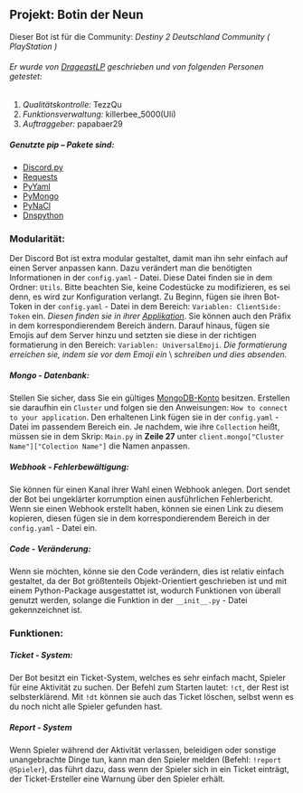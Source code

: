 ## **Projekt: Botin der Neun**

Dieser Bot ist für die Community: _Destiny 2 Deutschland Community ( PlayStation )_

###### Er wurde von [DrageastLP](https://github.com/Drageast) geschrieben und von folgenden Personen getestet:
1. _Qualitätskontrolle:_ TezzQu
2. _Funktionsverwaltung:_ killerbee_5000(Uli)
3. _Auftraggeber:_ papabaer29

##### Genutzte pip – Pakete sind:

- [Discord.py](https://pypi.org/project/discord.py/)
- [Requests](https://pypi.org/project/requests/)
- [PyYaml](https://pypi.org/project/PyYAML/)
- [PyMongo](https://pypi.org/project/pymongo/)
- [PyNaCl](https://pypi.org/project/PyNaCl/)
- [Dnspython](https://pypi.org/project/dnspython)

### Modularität:

Der Discord Bot ist extra modular gestaltet, damit man ihn sehr einfach auf einen
Server anpassen kann. Dazu verändert man die benötigten Informationen in der `config.yaml` - Datei.
Diese Datei finden sie in dem Ordner: `Utils`. Bitte beachten Sie, keine Codestücke zu
modifizieren, es sei denn, es wird zur Konfiguration verlangt.
Zu Beginn, fügen sie ihren Bot-Token in der `config.yaml` - Datei in dem Bereich:
`Variablen: ClientSide: Token` ein. *Diesen finden sie in ihrer [Applikation](https://discord.com/developers/applications)*. Sie können auch 
den Präfix in dem korrespondierendem Bereich ändern. Darauf hinaus, fügen sie Emojis auf dem Server
hinzu und setzten sie diese in der richtigen formatierung in den Bereich: 
`Variablen: UniversalEmoji`. *Die formatierung erreichen sie, indem sie vor dem Emoji ein* \ *schreiben und dies absenden.*

##### Mongo - Datenbank:

Stellen Sie sicher, dass Sie ein gültiges [MongoDB-Konto](https://www.mongodb.com/) besitzen. Erstellen sie daraufhin ein `Cluster`
und folgen sie den Anweisungen: `How to connect to your application`. Den erhaltenen Link fügen sie in der
`config.yaml` - Datei im passendem Bereich ein. Je nachdem, wie ihre `Collection` heißt, müssen sie in dem Skrip:
`Main.py` in **Zeile 27** unter `client.mongo["Cluster Name"]["Colection Name"]` die Namen anpassen.

##### Webhook - Fehlerbewältigung:

Sie können für einen Kanal ihrer Wahl einen Webhook anlegen. Dort sendet der Bot bei ungeklärter korrumption einen 
ausführlichen Fehlerbericht. Wenn sie einen Webhook erstellt haben, können sie einen Link zu diesem kopieren,
diesen fügen sie in dem korrespondierendem Bereich in der `config.yaml` - Datei ein.

##### Code - Veränderung:

Wenn sie möchten, könne sie den Code verändern, dies ist relativ einfach gestaltet, da der Bot größtenteils 
Objekt-Orientiert geschrieben ist und mit einem Python-Package ausgestattet ist, wodurch Funktionen von überall 
genutzt werden, solange die Funktion in der `__init__.py` - Datei gekennzeichnet ist.

### Funktionen:

##### Ticket - System:

Der Bot besitzt ein Ticket-System, welches es sehr einfach macht, Spieler für 
eine Aktivität zu suchen. Der Befehl zum Starten lautet: `!ct`, der Rest ist selbsterklärend.
Mit `!dt` können sie auch das Ticket löschen, selbst wenn es du noch nicht alle Spieler gefunden hast.

##### Report - System

Wenn Spieler während der Aktivität verlassen, beleidigen oder sonstige unangebrachte 
Dinge tun, kann man den Spieler melden (Befehl: `!report @Spieler`), das führt dazu, dass wenn der Spieler sich in ein Ticket
einträgt, der Ticket-Ersteller eine Warnung über den Spieler erhält.